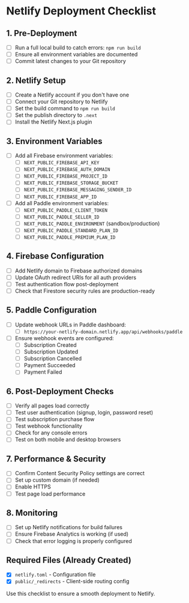 # Netlify Deployment Checklist

## 1. Pre-Deployment

- [ ] Run a full local build to catch errors: `npm run build`
- [ ] Ensure all environment variables are documented
- [ ] Commit latest changes to your Git repository

## 2. Netlify Setup

- [ ] Create a Netlify account if you don't have one
- [ ] Connect your Git repository to Netlify
- [ ] Set the build command to `npm run build`
- [ ] Set the publish directory to `.next`
- [ ] Install the Netlify Next.js plugin

## 3. Environment Variables

- [ ] Add all Firebase environment variables:
  - [ ] `NEXT_PUBLIC_FIREBASE_API_KEY`
  - [ ] `NEXT_PUBLIC_FIREBASE_AUTH_DOMAIN`
  - [ ] `NEXT_PUBLIC_FIREBASE_PROJECT_ID`
  - [ ] `NEXT_PUBLIC_FIREBASE_STORAGE_BUCKET`
  - [ ] `NEXT_PUBLIC_FIREBASE_MESSAGING_SENDER_ID`
  - [ ] `NEXT_PUBLIC_FIREBASE_APP_ID`

- [ ] Add all Paddle environment variables:
  - [ ] `NEXT_PUBLIC_PADDLE_CLIENT_TOKEN`
  - [ ] `NEXT_PUBLIC_PADDLE_SELLER_ID`
  - [ ] `NEXT_PUBLIC_PADDLE_ENVIRONMENT` (sandbox/production)
  - [ ] `NEXT_PUBLIC_PADDLE_STANDARD_PLAN_ID`
  - [ ] `NEXT_PUBLIC_PADDLE_PREMIUM_PLAN_ID`

## 4. Firebase Configuration

- [ ] Add Netlify domain to Firebase authorized domains
- [ ] Update OAuth redirect URIs for all auth providers
- [ ] Test authentication flow post-deployment
- [ ] Check that Firestore security rules are production-ready

## 5. Paddle Configuration

- [ ] Update webhook URLs in Paddle dashboard:
  - [ ] `https://your-netlify-domain.netlify.app/api/webhooks/paddle`
- [ ] Ensure webhook events are configured:
  - [ ] Subscription Created
  - [ ] Subscription Updated
  - [ ] Subscription Cancelled
  - [ ] Payment Succeeded
  - [ ] Payment Failed

## 6. Post-Deployment Checks

- [ ] Verify all pages load correctly
- [ ] Test user authentication (signup, login, password reset)
- [ ] Test subscription purchase flow
- [ ] Test webhook functionality
- [ ] Check for any console errors
- [ ] Test on both mobile and desktop browsers

## 7. Performance & Security

- [ ] Confirm Content Security Policy settings are correct
- [ ] Set up custom domain (if needed)
- [ ] Enable HTTPS
- [ ] Test page load performance

## 8. Monitoring

- [ ] Set up Netlify notifications for build failures
- [ ] Ensure Firebase Analytics is working (if used)
- [ ] Check that error logging is properly configured

## Required Files (Already Created)

- [x] `netlify.toml` - Configuration file
- [x] `public/_redirects` - Client-side routing config

Use this checklist to ensure a smooth deployment to Netlify. 
